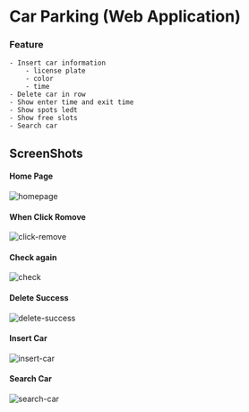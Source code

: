 # Car Parking (Web Application)

### Feature
	- Insert car information
		- license plate
		- color
		- time
	- Delete car in row
	- Show enter time and exit time
	- Show spots ledt
	- Show free slots
	- Search car

## ScreenShots
#### Home Page
![homepage](https://github.com/FahsaiPS/cs266-car-parking/assets/115086617/06e64d15-8d95-44a7-8cba-56f7ca1debdc)
#### When Click Romove
![click-remove](https://github.com/FahsaiPS/cs266-car-parking/assets/115086617/36099f33-4477-48a6-a715-475f52611bdf)
#### Check again
![check](https://github.com/FahsaiPS/cs266-car-parking/assets/115086617/df416b5b-1500-4c5c-b698-851c4fe368a6)
#### Delete Success
![delete-success](https://github.com/FahsaiPS/cs266-car-parking/assets/115086617/8b302ecc-1eec-4c3e-b9c9-ba7c561b01bd)
#### Insert Car
![insert-car](https://github.com/FahsaiPS/cs266-car-parking/assets/115086617/e2e79a52-b650-49cf-b3e0-68b01654c00e)
#### Search Car
![search-car](https://github.com/FahsaiPS/cs266-car-parking/assets/115086617/737bdc96-cd13-4994-9472-9ec49c99a669)



